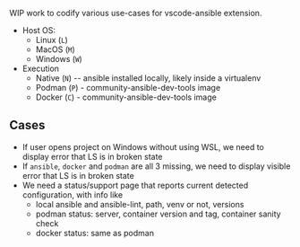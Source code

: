 WIP work to codify various use-cases for vscode-ansible extension.

- Host OS:
  - Linux (`L`)
  - MacOS (`M`)
  - Windows (`W`)
- Execution
  - Native (`N`) -- ansible installed locally, likely inside a virtualenv
  - Podman (`P`) - community-ansible-dev-tools image
  - Docker (`C`) - community-ansible-dev-tools image

## Cases

- If user opens project on Windows without using WSL, we need to display error that LS is in broken state
- If `ansible`, `docker` and `podman` are all 3 missing, we need to display visible error that LS is in broken state
- We need a status/support page that reports current detected configuration, with info like
  - local ansible and ansible-lint, path, venv or not, versions
  - podman status: server, container version and tag, container sanity check
  - docker status: same as podman
